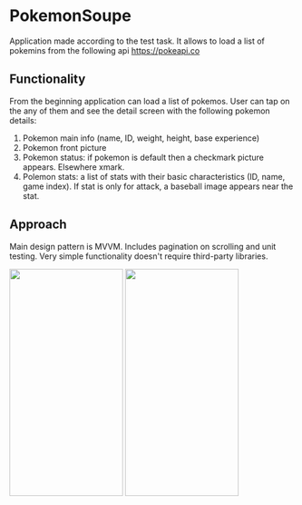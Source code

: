 # PokemonSoupe
Application made according to the test task. It allows to load a list of pokemins from the following api https://pokeapi.co
## Functionality
From the beginning application can load a list of pokemos. User can tap on the any of them and see the detail screen with the following pokemon details:
1. Pokemon main info (name, ID, weight, height, base experience)
2. Pokemon front picture
3. Pokemon status: if pokemon is default then a checkmark picture appears. Elsewhere xmark.
4. Polemon stats: a list of stats with their basic characteristics (ID, name, game index). If stat is only for attack, a baseball image appears near the stat.
## Approach
Main design pattern is MVVM. Includes pagination on scrolling and unit testing. Very simple functionality doesn't require third-party libraries.

<img src="https://github.com/InnaChystiakova/PokemonSoupe/assets/9316391/57d3da63-57c3-41fd-ae69-004c3b9f9650" width="200" height="400" />
<img src="https://github.com/InnaChystiakova/PokemonSoupe/assets/9316391/b08140cc-7652-49be-badb-efb835338062" width="200" height="400" />

